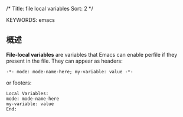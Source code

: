 /*
  Title: file local variables
  Sort: 2
  */

KEYWORDS: emacs

## 概述
**File-local variables** are variables that Emacs can enable perfile
if they present in the file. They can appear as headers:
```
-*- mode: mode-name-here; my-variable: value -*-
```
or footers:
```
Local Variables:
mode: mode-name-here
my-variable: value
End:  
```

